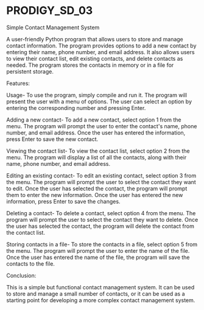 # PRODIGY_SD_03
Simple Contact Management System

A user-friendly Python program that allows users to store and manage contact information. The program provides options to add a new contact by entering their name, phone number, and email address. It also allows users to view their contact list, edit existing contacts, and delete contacts as needed. The program stores the contacts in memory or in a file for persistent storage.

Features:

Usage-
To use the program, simply compile and run it. The program will present the user with a menu of options. The user can select an option by entering the corresponding number and pressing Enter.

Adding a new contact-
To add a new contact, select option 1 from the menu. The program will prompt the user to enter the contact's name, phone number, and email address. Once the user has entered the information, press Enter to save the new contact.

Viewing the contact list-
To view the contact list, select option 2 from the menu. The program will display a list of all the contacts, along with their name, phone number, and email address.

Editing an existing contact-
To edit an existing contact, select option 3 from the menu. The program will prompt the user to select the contact they want to edit. Once the user has selected the contact, the program will prompt them to enter the new information. Once the user has entered the new information, press Enter to save the changes.

Deleting a contact-
To delete a contact, select option 4 from the menu. The program will prompt the user to select the contact they want to delete. Once the user has selected the contact, the program will delete the contact from the contact list.

Storing contacts in a file-
To store the contacts in a file, select option 5 from the menu. The program will prompt the user to enter the name of the file. Once the user has entered the name of the file, the program will save the contacts to the file.

Conclusion:

This is a simple but functional contact management system. It can be used to store and manage a small number of contacts, or it can be used as a starting point for developing a more complex contact management system.
